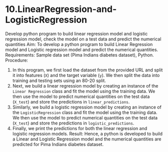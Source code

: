 # 10.LinearRegression-and-LogisticRegression
Develop python program to build linear regression model and logistic regression model, check the model on a test data and predict the numerical quantities
Aim: To develop a python program to build Linear Regression model and Logistic regression 
model and predict the numerical quantities.
Requirements: Sample data set (Pima Indians diabetes dataset), Python.
Procedure:
1. In this program, we first load the dataset from the provided URL and split it into features 
(`X`) and the target variable (`y`). We then split the data into training and testing sets using an 
80-20 split.
2. Next, we build a linear regression model by creating an instance of the `Linear Regression` 
class and fit the model using the training data. We then use the model to predict numerical 
quantities on the test data (`X_test`) and store the predictions in `linear_predictions`.
3. Similarly, we build a logistic regression model by creating an instance of the 
`LogisticRegression` class and fit the model using the training data. We then use the model to 
predict numerical quantities on the test data (`X_test`) and store the predictions in 
`logistic_predictions`.
4. Finally, we print the predictions for both the linear regression and logistic regression models.
Result: Hence, a python is developed to build a Linear and Logistic Regression model and the 
numerical quantities are predicted for Pima Indians diabetes dataset.
